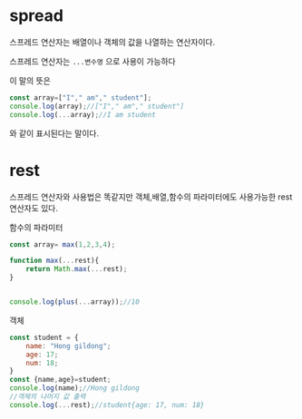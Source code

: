 # spread
스프레드 연산자는 배열이나 객체의 값을 나열하는 연산자이다.

스프레드 연산자는 `...변수명` 으로 사용이 가능하다

이 말의 뜻은 
```javascript
const array=["I"," am"," student"];
console.log(array);//["I"," am"," student"]
console.log(...array);//I am student
```
와 같이 표시된다는 말이다.

# rest

스프레드 연산자와 사용법은 똑같지만 객체,배열,함수의 파라미터에도 사용가능한 rest연산자도 있다.

함수의 파라미터
```javascript
const array= max(1,2,3,4);

function max(...rest){
    return Math.max(...rest);
}


console.log(plus(...array));//10
```

객체
```javascript
const student = {
    name: "Hong gildong";
    age: 17;
    num: 18;
}
const {name,age}=student;
console.log(name);//Hong gildong
//객체의 나머지 값 출력
console.log(...rest);//student{age: 17, num: 18}
```
